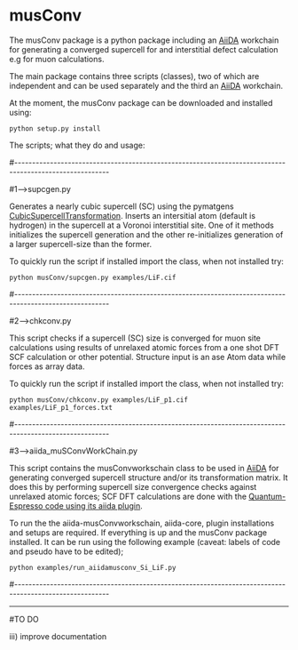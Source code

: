 # musConv

The musConv package is a python package including an [AiiDA](www.aiida.net) workchain for generating a converged supercell for and interstitial defect calculation e.g for muon calculations. 

The main package contains three scripts (classes), two of which are independent and can be used separately and the third an [AiiDA](www.aiida.net) workchain.

At the moment, the musConv package can be downloaded and installed  using:

```python setup.py install```

The scripts; what they do and usage:


#--------------------------------------------------------------------------------------------------------

#1-->supcgen.py

Generates a nearly cubic supercell (SC) using the pymatgens [CubicSupercellTransformation](https://pymatgen.org/pymatgen.transformations.advanced_transformations.html).
Inserts an intersitial atom (default is hydrogen) in the supercell 
at a Voronoi interstitial site. One of it methods initializes the 
supercell generation and the other re-initializes generation of a 
larger supercell-size than the former.

To quickly run the script if installed import the class, when not installed try:

```python musConv/supcgen.py examples/LiF.cif```



#--------------------------------------------------------------------------------------------------------


#2-->chkconv.py

This script checks if a supercell (SC) size is converged for muon site calculations
using results of unrelaxed atomic forces from a one shot DFT SCF calculation 
or other potential. Structure input is an ase Atom data while forces as array data.

To quickly run the script if installed import the class, when not installed try:

```python musConv/chkconv.py examples/LiF_p1.cif examples/LiF_p1_forces.txt```

#--------------------------------------------------------------------------------------------------------


#3-->aiida_muSConvWorkChain.py

This script contains the musConvworkschain class to be used in [AiiDA](www.aiida.net)
for generating converged supercell structure and/or its transformation matrix. It does this 
by performing supercell size convergence checks against unrelaxed atomic forces; SCF DFT calculations 
are done with the [Quantum-Espresso code using its aiida plugin](https://aiida-quantumespresso.readthedocs.io/en/latest/).    

To run the the aiida-musConvworkschain, aiida-core, plugin installations and setups are required.
If everything is up and the musConv package installed. It can be run using the following example
(caveat: labels of code and pseudo have to be edited);

```python examples/run_aiidamusconv_Si_LiF.py```



#--------------------------------------------------------------------------------------------------------
****
#TO DO

iii) improve documentation
